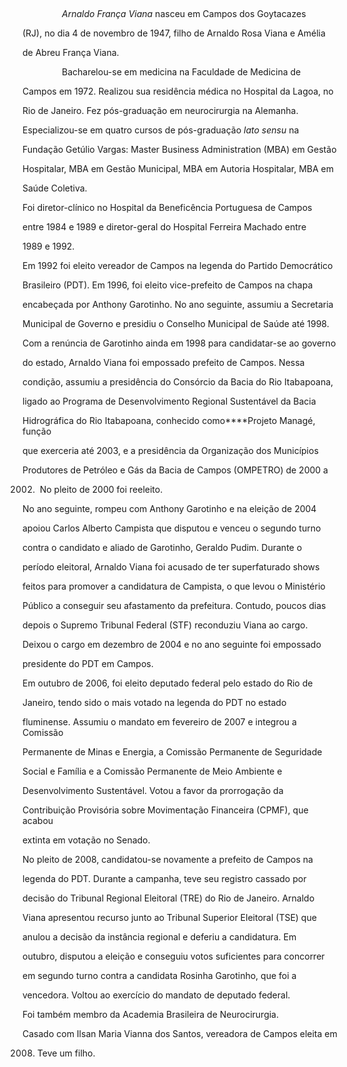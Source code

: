 

 



                *Arnaldo França Viana* nasceu em Campos dos Goytacazes

(RJ), no dia 4 de novembro de 1947, filho de Arnaldo Rosa Viana e Amélia

de Abreu França Viana.



                Bacharelou-se em medicina na Faculdade de Medicina de

Campos em 1972. Realizou sua residência médica no Hospital da Lagoa, no

Rio de Janeiro. Fez pós-graduação em neurocirurgia na Alemanha.

Especializou-se em quatro cursos de pós-graduação *lato sensu* na

Fundação Getúlio Vargas: Master Business Administration (MBA) em Gestão

Hospitalar, MBA em Gestão Municipal, MBA em Autoria Hospitalar, MBA em

Saúde Coletiva.



Foi diretor-clínico no Hospital da Beneficência Portuguesa de Campos

entre 1984 e 1989 e diretor-geral do Hospital Ferreira Machado entre

1989 e 1992.



Em 1992 foi eleito vereador de Campos na legenda do Partido Democrático

Brasileiro (PDT). Em 1996, foi eleito vice-prefeito de Campos na chapa

encabeçada por Anthony Garotinho. No ano seguinte, assumiu a Secretaria

Municipal de Governo e presidiu o Conselho Municipal de Saúde até 1998.



Com a renúncia de Garotinho ainda em 1998 para candidatar-se ao governo

do estado, Arnaldo Viana foi empossado prefeito de Campos. Nessa

condição, assumiu a presidência do Consórcio da Bacia do Rio Itabapoana,

ligado ao Programa de Desenvolvimento Regional Sustentável da Bacia

Hidrográfica do Rio Itabapoana, conhecido como****Projeto Managé, função

que exerceria até 2003, e a presidência da Organização dos Municípios

Produtores de Petróleo e Gás da Bacia de Campos (OMPETRO) de 2000 a

2002.  No pleito de 2000 foi reeleito.



No ano seguinte, rompeu com Anthony Garotinho e na eleição de 2004

apoiou Carlos Alberto Campista que disputou e venceu o segundo turno

contra o candidato e aliado de Garotinho, Geraldo Pudim. Durante o

período eleitoral, Arnaldo Viana foi acusado de ter superfaturado shows

feitos para promover a candidatura de Campista, o que levou o Ministério

Público a conseguir seu afastamento da prefeitura. Contudo, poucos dias

depois o Supremo Tribunal Federal (STF) reconduziu Viana ao cargo.

Deixou o cargo em dezembro de 2004 e no ano seguinte foi empossado

presidente do PDT em Campos.



Em outubro de 2006, foi eleito deputado federal pelo estado do Rio de

Janeiro, tendo sido o mais votado na legenda do PDT no estado

fluminense. Assumiu o mandato em fevereiro de 2007 e integrou a Comissão

Permanente de Minas e Energia, a Comissão Permanente de Seguridade

Social e Família e a Comissão Permanente de Meio Ambiente e

Desenvolvimento Sustentável. Votou a favor da prorrogação da

Contribuição Provisória sobre Movimentação Financeira (CPMF), que acabou

extinta em votação no Senado.



No pleito de 2008, candidatou-se novamente a prefeito de Campos na

legenda do PDT. Durante a campanha, teve seu registro cassado por

decisão do Tribunal Regional Eleitoral (TRE) do Rio de Janeiro. Arnaldo

Viana apresentou recurso junto ao Tribunal Superior Eleitoral (TSE) que

anulou a decisão da instância regional e deferiu a candidatura. Em

outubro, disputou a eleição e conseguiu votos suficientes para concorrer

em segundo turno contra a candidata Rosinha Garotinho, que foi a

vencedora. Voltou ao exercício do mandato de deputado federal.



Foi também membro da Academia Brasileira de Neurocirurgia.



Casado com Ilsan Maria Vianna dos Santos, vereadora de Campos eleita em

2008. Teve um filho.



 



